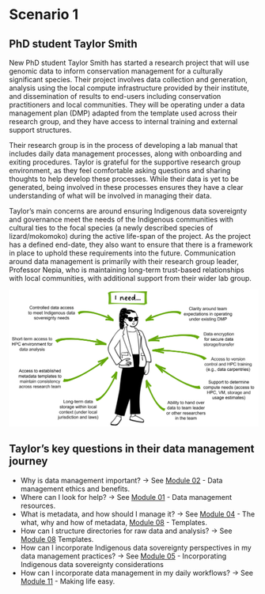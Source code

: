# Scenario 1 

## PhD student Taylor Smith

New PhD student Taylor Smith has started a research project that will use genomic data to inform conservation management for a culturally significant species. Their project involves data collection and generation, analysis using the local compute infrastructure provided by their institute, and dissemination of results to end-users including conservation practitioners and local communities. They will be operating under a data management plan (DMP) adapted from the template used across their research group, and they have access to internal training and external support structures. 

Their research group is in the process of developing a lab manual that includes daily data management processes, along with onboarding and exiting procedures. Taylor is grateful for the supportive research group environment, as they feel comfortable asking questions and sharing thoughts to help develop these processes. While their data is yet to be generated, being involved in these processes ensures they have a clear understanding of what will be involved in managing their data. 

Taylor’s main concerns are around ensuring Indigenous data sovereignty and governance meet the needs of the Indigenous communities with cultural ties to the focal species (a newly described species of lizard/mokomoko) during the active life-span of the project. As the project has a defined end-date, they also want to ensure that there is a framework in place to uphold these requirements into the future. Communication around data management is primarily with their research group leader, Professor Nepia, who is maintaining long-term trust-based relationships with local communities, with additional support from their wider lab group. 

![Taylor Smith](../figures/Scenario1-v4.png)

## Taylor’s key questions in their data management journey

* Why is data management important? -> See [Module 02](https://genomicsaotearoa.github.io/data-management-resources/modules/module02/) - Data management ethics and benefits.
* Where can I look for help? -> See [Module 01](https://genomicsaotearoa.github.io/data-management-resources/modules/module01/) - Data management resources.
* What is metadata, and how should I manage it? -> See [Module 04](https://genomicsaotearoa.github.io/data-management-resources/modules/module04/) - The what, why and how of metadata, [Module 08](https://genomicsaotearoa.github.io/data-management-resources/modules/module08/) - Templates.
* How can I structure directories for raw data and analysis? -> See [Module 08](https://genomicsaotearoa.github.io/data-management-resources/modules/module08/) Templates.
* How can I incorporate Indigenous data sovereignty perspectives in my data management practices? -> See [Module 05](https://genomicsaotearoa.github.io/data-management-resources/modules/module05/) - Incorporating Indigenous data sovereignty considerations
* How can I incorporate data management in my daily workflows? -> See [Module 11](https://genomicsaotearoa.github.io/data-management-resources/modules/module11/) - Making life easy.
